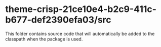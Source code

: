 # theme-crisp-21ce10e4-b2c9-411c-b677-def2390efa03/src

This folder contains source code that will automatically be added to the classpath when
the package is used.
